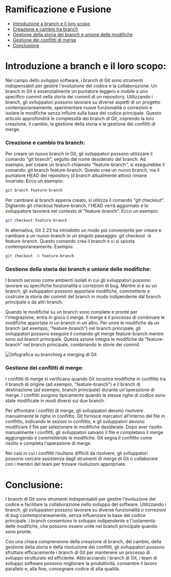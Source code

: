 # Ramificazione e Fusione

- [Introduzione a branch e il loro scopo](#introduzione-a-branch-e-il-loro-scopo)
- [Creazione e cambio tra branch](#creazione-e-cambio-tra-branch)
- [Gestione della storia dei branch e unione delle modifiche](#gestione-della-storia-dei-branch-e-unione-delle-modifiche)
- [Gestione dei conflitti di merge](#gestione-dei-conflitti-di-merge)
- [Conclusione](#conclusione)

# Introduzione a branch e il loro scopo:

Nel campo dello sviluppo software, i branch di Git sono strumenti indispensabili per gestire l'evoluzione del codice e la collaborazione. Un branch in Git è essenzialmente un puntatore leggero e mobile a uno specifico commit nella storia dei commit di un repository. Utilizzando i branch, gli sviluppatori possono lavorare su diverse aspetti di un progetto contemporaneamente, sperimentare nuove funzionalità o correzioni e isolare le modifiche senza influire sulla base del codice principale. Questo articolo approfondirà le complessità dei branch di Git, coprendo la loro creazione, il cambio, la gestione della storia e la gestione dei conflitti di merge.

### Creazione e cambio tra branch:

Per creare un nuovo branch in Git, gli sviluppatori possono utilizzare il comando "git branch", seguito dal nome desiderato del branch. Ad esempio, per creare un branch chiamato "feature-branch", si eseguirebbe il comando: git branch feature-branch. Questo crea un nuovo branch, ma il puntatore HEAD del repository (il branch attualmente attivo) rimane invariato. Ecco un esempio:

```bash
git branch feature-branch
```

Per cambiare al branch appena creato, si utilizza il comando "git checkout". Digitando git checkout feature-branch, l'HEAD verrà aggiornato e lo sviluppatore lavorerà nel contesto di "feature-branch". Ecco un esempio:

```bash
git checkout feature-branch
```

In alternativa, Git 2.23 ha introdotto un modo più conveniente per creare e cambiare a un nuovo branch in un singolo passaggio: git checkout -b feature-branch. Questo comando crea il branch e ci si sposta contemporaneamente. Esempio:

```bash
git checkout -b feature-branch
```

### Gestione della storia dei branch e unione delle modifiche:

I branch servono come ambienti isolati in cui gli sviluppatori possono lavorare su specifiche funzionalità o correzioni di bug. Mentre si è su un branch, gli sviluppatori possono apportare modifiche, commetterle e costruire la storia dei commit del branch in modo indipendente dal branch principale o da altri branch.

Quando le modifiche su un branch sono complete e pronte per l'integrazione, entra in gioco il merge. Il merge è il processo di combinare le modifiche apportate in un branch in un altro. Per unire le modifiche da un branch (ad esempio, "feature-branch") nel branch principale, gli sviluppatori possono eseguire il comando git merge feature-branch mentre sono sul branch principale. Questa azione integra le modifiche da "feature-branch" nel branch principale, combinando le storie dei commit.

<img alt="Infografica su branching e merging di Git" src="../../../images/Part-03/branching-and-merging.png" />

### Gestione dei conflitti di merge:

I conflitti di merge si verificano quando Git incontra modifiche in conflitto tra il branch di origine (ad esempio, "feature-branch") e il branch di destinazione (ad esempio, branch principale) durante un'operazione di merge. I conflitti sorgono tipicamente quando le stesse righe di codice sono state modificate in modi diversi sui due branch.

Per affrontare i conflitti di merge, gli sviluppatori devono risolvere manualmente le righe in conflitto. Git fornisce marcatori all'interno del file in conflitto, indicando le sezioni in conflitto, e gli sviluppatori devono modificare il file per selezionare le modifiche desiderate. Dopo aver risolto manualmente i conflitti, gli sviluppatori salvano il file e completano il merge aggiungendo e commettendo le modifiche. Git segna il conflitto come risolto e completa l'operazione di merge.

Nei casi in cui i conflitti risultano difficili da risolvere, gli sviluppatori possono cercare assistenza dagli strumenti di merge di Git o collaborare con i membri del team per trovare risoluzioni appropriate.

# Conclusione:

I branch di Git sono strumenti indispensabili per gestire l'evoluzione del codice e facilitare la collaborazione nello sviluppo del software. Utilizzando i branch, gli sviluppatori possono lavorare su diverse funzionalità o correzioni di bug contemporaneamente, senza influenzare la base del codice principale. I branch consentono lo sviluppo indipendente e l'isolamento delle modifiche, che possono essere unite nel branch principale quando sono pronte.

Con una chiara comprensione della creazione di branch, del cambio, della gestione della storia e della risoluzione dei conflitti, gli sviluppatori possono sfruttare efficacemente i branch di Git per mantenere un processo di sviluppo strutturato ed efficiente. Abbracciando i branch di Git, i team di sviluppo software possono migliorare la produttività, consentire il lavoro parallelo e, alla fine, consegnare codice di alta qualità.
